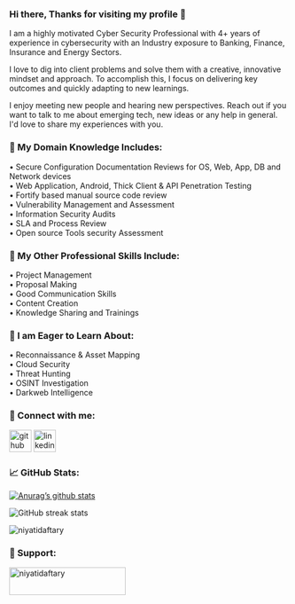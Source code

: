 ### Hi there, Thanks for visiting my profile 👋

I am a highly motivated Cyber Security Professional with 4+ years of experience in cybersecurity with an Industry exposure to Banking, Finance, Insurance and Energy Sectors. 

I love to dig into client problems and solve them with a creative, innovative mindset and approach. To accomplish this, I focus on delivering key outcomes and quickly adapting to new learnings.

I enjoy meeting new people and hearing new perspectives. Reach out if you want to talk to me about emerging tech, new ideas or any help in general. I'd love to share my experiences with you.

### 📝 My Domain Knowledge Includes:
• Secure Configuration Documentation Reviews for OS, Web, App, DB and Network devices <br>
• Web Application, Android, Thick Client & API Penetration Testing <br>
• Fortify based manual source code review <br>
• Vulnerability Management and Assessment <br>
• Information Security Audits <br>
• SLA and Process Review <br>
• Open source Tools security Assessment <br>

### 💼 My Other Professional Skills Include:
• Project Management <br>
• Proposal Making <br>
• Good Communication Skills <br>
• Content Creation <br>
• Knowledge Sharing and Trainings <br>

### 🌱 I am Eager to Learn About:
• Reconnaissance & Asset Mapping <br>
• Cloud Security <br>
• Threat Hunting <br>
• OSINT Investigation <br> 
• Darkweb Intelligence <br>

### 🤝 Connect with me: 
<!-- 💬 <a href="https://linkedin.com/in/niyati-daftary"> LinkedIn </a> -->
[<img src='https://cdn.jsdelivr.net/npm/simple-icons@3.0.1/icons/github.svg' alt='github' height='40'>](https://github.com/Niyati-Daftary)  [<img src='https://cdn.jsdelivr.net/npm/simple-icons@3.0.1/icons/linkedin.svg' alt='linkedin' height='40'>](https://www.linkedin.com/in/niyati-daftary/)

### 📈 GitHub Stats:

[![Anurag’s github stats](https://github-readme-stats.vercel.app/api?username=Niyati-Daftary)](https://github.com/Niyati-Daftary)

![GitHub streak stats](https://github-readme-streak-stats.herokuapp.com/?user=Niyati-Daftary)

<p align="left"> <img src="https://komarev.com/ghpvc/?username=niyati-daftary&label=Profile%20views&color=0e75b6&style=flat" alt="niyatidaftary" /> </p>
  

### 🙌 Support:
<p><a href="https://www.buymeacoffee.com/niyatidaftary"> <img align="left" src="https://cdn.buymeacoffee.com/buttons/v2/default-yellow.png" height="50" width="210" alt="niyatidaftary" /></a></p><br><br>
